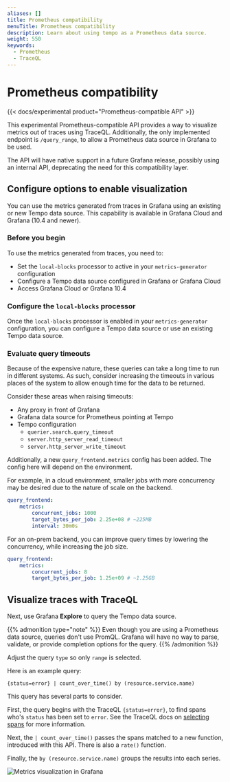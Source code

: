 ```yaml
---
aliases: []
title: Prometheus compatibility
menuTitle: Prometheus compatibility
description: Learn about using tempo as a Prometheus data source.
weight: 550
keywords:
  - Prometheus
  - TraceQL
---
```


# Prometheus compatibility

{{< docs/experimental product="Prometheus-compatible API"  >}}

This experimental Prometheus-compatible API provides a way to visualize metrics out of traces using TraceQL. Additionally, the only implemented endpoint is `/query_range`,  to allow a Prometheus data source in Grafana to be used.

The API will have native support in a future Grafana release, possibly using an internal API, deprecating the need for
this compatibility layer.

## Configure options to enable visualization

You can use the metrics generated from traces in Grafana using an existing or new Tempo data source.
This capability is available in Grafana Cloud and Grafana (10.4 and newer).

### Before you begin

To use the metrics generated from traces, you need to:

* Set the `local-blocks` processor to active in your `metrics-generator` configuration
* Configure a Tempo data source configured in Grafana or Grafana Cloud
* Access Grafana Cloud or Grafana 10.4

### Configure the `local-blocks` processor

Once the `local-blocks` processor is enabled in your `metrics-generator`
configuration, you can configure a Tempo data source or use an existing Tempo data source.


### Evaluate query timeouts

Because of the expensive nature, these queries can take a long time to run in different systems.
As such, consider increasing the timeouts in various places of
the system to allow enough time for the data to be returned.

Consider these areas when raising timeouts:

  - Any proxy in front of Grafana
  - Grafana data source for Prometheus pointing at Tempo
  - Tempo configuration
    - `querier.search.query_timeout`
    - `server.http_server_read_timeout`
    - `server.http_server_write_timeout`

Additionally, a new `query_frontend.metrics` config has been added.  The config
here will depend on the environment.

For example, in a cloud environment, smaller jobs with more concurrency may be
desired due to the nature of scale on the backend.

```yaml
query_frontend:
    metrics:
        concurrent_jobs: 1000
        target_bytes_per_job: 2.25e+08 # ~225MB
        interval: 30m0s
```

For an on-prem backend, you can improve query times by lowering the concurrency,
while increasing the job size.

```yaml
query_frontend:
    metrics:
        concurrent_jobs: 8
        target_bytes_per_job: 1.25e+09 # ~1.25GB
```

## Visualize traces with TraceQL

Next, use Grafana **Explore** to query the Tempo data source.

{{% admonition type="note" %}}
Even though you are using a Prometheus data source, queries don't use PromQL. Grafana will have no way to parse, validate, or provide completion options for the query.
{{% /admonition %}}

Adjust the query `type` so only `range` is selected.

Here is an example query:

```
{status=error} | count_over_time() by (resource.service.name)
```

<!-- TODO: Point to supporting traceql docs. -->

This query has several parts to consider.

First, the query begins with the TraceQL `{status=error}`, to find spans who's `status` has been set to `error`.  See the TraceQL docs on [selecting spans](https://grafana.com/docs/tempo/<TEMPO_VERSION>/traceql/#selecting-spans) for more information.

Next, the `| count_over_time()` passes the spans matched to a new function,
introduced with this API.  There is also a `rate()` function.

Finally, the `by (resource.service.name)` groups the results into each series.

![Metrics visualization in Grafana](/media/docs/tempo/metrics-explore-sample-2.4.png)
